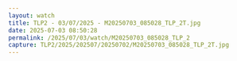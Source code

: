 ```yaml
---
layout: watch
title: TLP2 - 03/07/2025 - M20250703_085028_TLP_2T.jpg
date: 2025-07-03 08:50:28
permalink: /2025/07/03/watch/M20250703_085028_TLP_2
capture: TLP2/2025/202507/20250702/M20250703_085028_TLP_2T.jpg
---
```

